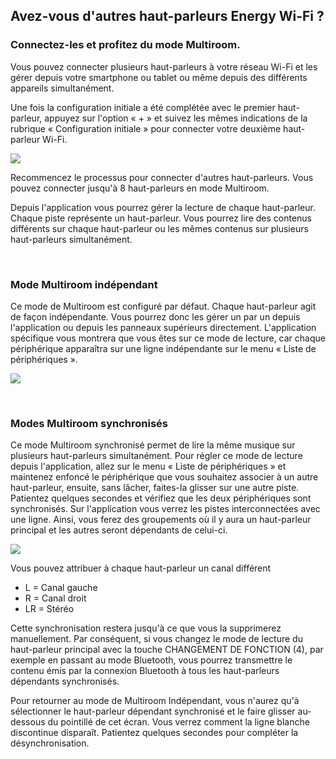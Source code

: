 ## Avez-vous d'autres haut-parleurs Energy Wi-Fi ? 
### Connectez-les et profitez du mode Multiroom.

Vous pouvez connecter plusieurs haut-parleurs à votre réseau Wi-Fi et les gérer depuis votre smartphone ou tablet ou même depuis des différents appareils simultanément.

Une fois la configuration initiale a été complétée avec le premier haut-parleur, appuyez sur l'option « + » et suivez les mêmes indications de la rubrique « Configuration initiale » pour connecter votre deuxième haut-parleur Wi-Fi. 

![](http://static.energysistem.com/images/manuals/42677/56e83f46d2bdb.jpg)

Recommencez le processus pour connecter d'autres haut-parleurs.  Vous pouvez connecter jusqu'à 8 haut-parleurs en mode Multiroom. 

Depuis l'application vous pourrez gérer la lecture de chaque haut-parleur.  Chaque piste représente un haut-parleur.  Vous pourrez lire des contenus différents sur chaque haut-parleur ou les mêmes contenus sur plusieurs haut-parleurs simultanément. 

<br/>

### Mode Multiroom indépendant

Ce mode de Multiroom est configuré par défaut.  Chaque haut-parleur agit de façon indépendante. Vous pourrez donc les gérer un par un depuis l'application ou depuis les panneaux supérieurs directement.  L'application spécifique vous montrera que vous êtes sur ce mode de lecture, car chaque périphérique apparaîtra sur une ligne indépendante sur le menu « Liste de périphériques ».

![](http://static.energysistem.com/images/manuals/42677/56e8403b2cade.jpg)

<br/>

### Modes Multiroom synchronisés

Ce mode Multiroom synchronisé permet de lire la même musique sur plusieurs haut-parleurs simultanément.  Pour régler ce mode de lecture depuis l'application, allez sur le menu « Liste de périphériques » et maintenez enfoncé le périphérique que vous souhaitez associer à un autre haut-parleur, ensuite, sans lâcher, faites-la glisser sur une autre piste.  Patientez quelques secondes et vérifiez que les deux périphériques sont synchronisés.  Sur l'application vous verrez les pistes interconnectées avec une ligne.  Ainsi, vous ferez des groupements où il y aura un haut-parleur principal et les autres seront dépendants de celui-ci.  

![](http://static.energysistem.com/images/manuals/42677/56e84120006a8.jpg)

Vous pouvez attribuer à chaque haut-parleur un canal différent

* L = Canal gauche
* R = Canal droit
* LR = Stéréo

Cette synchronisation restera jusqu'à ce que vous la supprimerez manuellement. Par conséquent, si vous changez le mode de lecture du haut-parleur principal avec la touche CHANGEMENT DE FONCTION (4), par exemple en passant au mode Bluetooth, vous pourrez transmettre le contenu émis par la connexion Bluetooth à tous les haut-parleurs dépendants synchronisés.  

 Pour retourner au mode de Multiroom Indépendant, vous n'aurez qu'à sélectionner le haut-parleur dépendant synchronisé et le faire glisser au-dessous du pointillé de cet écran. Vous verrez comment la ligne blanche discontinue disparaît.  Patientez quelques secondes pour compléter la désynchronisation.   
